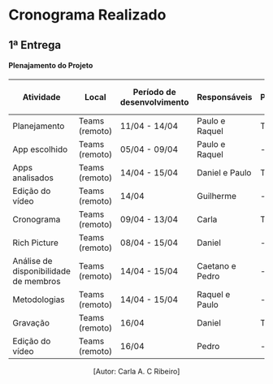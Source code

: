 # Cronograma Realizado

## 1ª Entrega

<h4>Plenajamento do Projeto</h4>

| Atividade                             | Local          | Período de desenvolvimento | Responsáveis    | Participantes | Período de revisão | Revisores |
|---------------------------------------|----------------|----------------------------|-----------------|---------------|--------------------|-----------|
| Planejamento                          | Teams (remoto) | 11/04 - 14/04              | Paulo e Raquel  | Todos         | 15/04              | Todos     |
| App escolhido                         | Teams (remoto) | 05/04 - 09/04              | Paulo e Raquel  | -             | 15/04              | Carla     |
| Apps analisados                       | Teams (remoto) | 14/04 - 15/04              | Daniel e Paulo  | Todos         | 15/04              | Carla     |
| Edição do vídeo                       | Teams (remoto) | 14/04                      | Guilherme       | -             | 15/04              | Paulo     |
| Cronograma                            | Teams (remoto) | 09/04 - 13/04              | Carla           | Todos         | 15/04              | Raquel    |
| Rich Picture                          | Teams (remoto) | 08/04 - 15/04              | Daniel          | -             | 15/04              | Guilherme |
| Análise de disponibilidade de membros | Teams (remoto) | 14/04 - 15/04              | Caetano e Pedro | -             | 15/04              | Guilherme |
| Metodologias                          | Teams (remoto) | 14/04 - 15/04              | Raquel e Paulo  | -             | 15/04              | Carla     |
| Gravação                              | Teams (remoto) | 16/04                      | Daniel          | Todos         | 16/04              | Daniel    |
| Edição do vídeo                       | Teams (remoto) | 16/04                      | Pedro           | -             | 16/04              | Caetano   |

<p><center>[Autor: Carla A. C Ribeiro]</center></p>